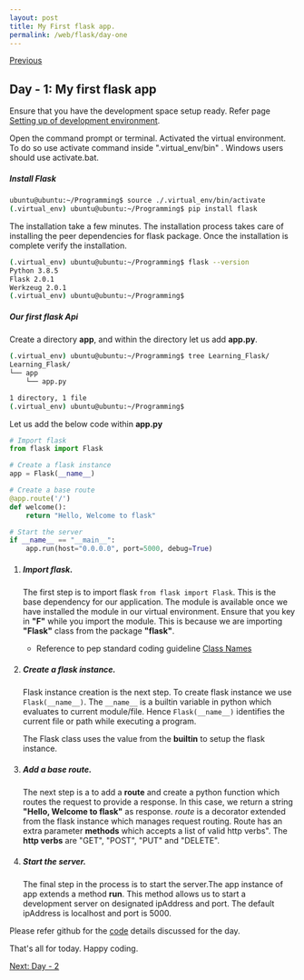 ```yaml
---
layout: post
title: My First flask app.
permalink: /web/flask/day-one
---
```


[Previous](./day-zero)

## Day - 1: My first flask app
Ensure that you have the development space setup ready. Refer page [Setting up of development environment](./day-zero). 

Open the command prompt or terminal. Activated the virtual environment. To do so use activate command inside ".virtual_env/bin" . Windows users should use activate.bat.

##### Install Flask
```bash
ubuntu@ubuntu:~/Programming$ source ./.virtual_env/bin/activate
(.virtual_env) ubuntu@ubuntu:~/Programming$ pip install flask
```

The installation take a few minutes. The installation process takes care of installing the peer dependencies for flask package. Once the installation is complete verify the installation.

```bash
(.virtual_env) ubuntu@ubuntu:~/Programming$ flask --version
Python 3.8.5
Flask 2.0.1
Werkzeug 2.0.1
(.virtual_env) ubuntu@ubuntu:~/Programming$
```

##### Our first flask Api
Create a directory **app**, and within the directory let us add **app.py**.
```bash
(.virtual_env) ubuntu@ubuntu:~/Programming$ tree Learning_Flask/
Learning_Flask/
└── app
    └── app.py

1 directory, 1 file
(.virtual_env) ubuntu@ubuntu:~/Programming$ 
```

Let us add the below code within **app.py**
```python
# Import flask
from flask import Flask

# Create a flask instance
app = Flask(__name__)

# Create a base route
@app.route('/')
def welcome():
    return "Hello, Welcome to flask"

# Start the server
if __name__ == "__main__":
    app.run(host="0.0.0.0", port=5000, debug=True)
```

1. ##### Import flask.
    
    The first step is to import flask `from flask import Flask`. This is the base dependency for our application. The module is available once we have installed the module in our virtual environment. Ensure that you key in **"F"** while you import the module. This is because we are importing **"Flask"** class from the package **"flask"**. 

    - Reference to pep standard coding guideline [Class Names](https://www.python.org/dev/peps/pep-0008/#class-names)

1. ##### Create a flask instance.

    Flask instance creation is the next step. To create flask instance we use `Flask(__name__)`. The `__name__` is a builtin variable in python which evaluates to current module/file. Hence `Flask(__name__)`  identifies the current file or path while executing a program. 

    The Flask class uses the value from the __builtin__ to setup the flask instance.

1. ##### Add a base route.

    The next step is a to add a **route** and create a python function which routes the request to provide a response. In this case, we return a string **"Hello, Welcome to flask"** as response. *route* is a decorator extended from the flask instance which manages request routing. Route has an extra parameter **methods** which accepts a list of valid http verbs". The **http verbs** are "GET", "POST", "PUT" and "DELETE".

1. ##### Start the server.

    The final step in the process is to start the server.The app instance of app extends a method **run**. This method allows us to start a development server on designated ipAddress and port. The default ipAddress is localhost and port is 5000.


Please refer github for the [code](https://github.com/pyVarad/flask-blog/tree/main/Day-1) details discussed for the day. 

That's all for today. Happy coding.

[Next: Day - 2](./day-two)